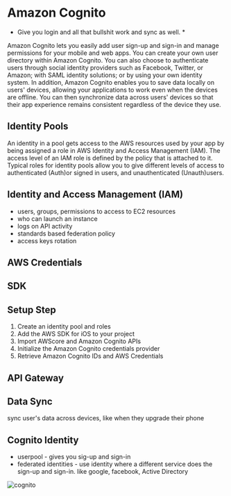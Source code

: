# Amazon Cognito

* Give you login and all that bullshit work and sync as well. *

Amazon Cognito lets you easily add user sign-up and sign-in and manage permissions for your mobile and web apps. You can create your own user directory within Amazon Cognito. You can also choose to authenticate users through social identity providers such as Facebook, Twitter, or Amazon; with SAML identity solutions; or by using your own identity system. In addition, Amazon Cognito enables you to save data locally on users' devices, allowing your applications to work even when the devices are offline. You can then synchronize data across users' devices so that their app experience remains consistent regardless of the device they use.

## Identity Pools

An identity in a pool gets access to the AWS resources used by your app by being assigned a role in AWS Identity and Access Management (IAM). The access level of an IAM role is defined by the policy that is attached to it. Typical roles for identity pools allow you to give different levels of access to authenticated (Auth)or signed in users, and unauthenticated (Unauth)users.

## Identity and Access Management (IAM)

* users, groups, permissions to access to EC2 resources
* who can launch an instance
* logs on API activity
* standards based federation policy
* access keys rotation

## AWS Credentials

## SDK

## Setup Step

1. Create an identity pool and roles
2. Add the AWS SDK for iOS to your project
3. Import AWScore and Amazon Cognito APIs
4. Initialize the Amazon Cognito credentials provider
5. Retrieve Amazon Cognito IDs and AWS Credentials

## API Gateway




## Data Sync
sync user's data across devices, like when they upgrade their phone

## Cognito Identity
* userpool - gives you sig-up and sign-in
* federated identities - use identity where a different service does the sign-up and sign-in. like google, facebook, Active Directory

![cognito](https://i.imgur.com/MAA7JdD.png)
